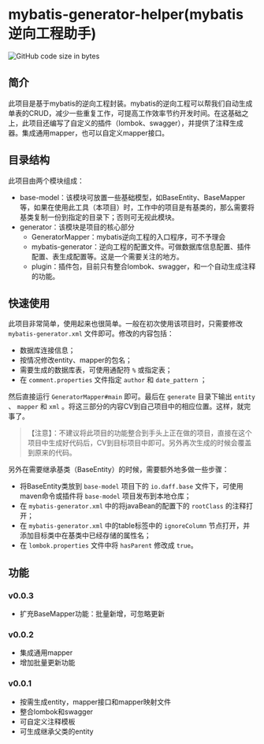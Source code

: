 # mybatis-generator-helper(mybatis逆向工程助手)
![GitHub code size in bytes](https://img.shields.io/github/languages/code-size/daffupman/mybatis-generator-helper)

## 简介

此项目是基于mybatis的逆向工程封装。mybatis的逆向工程可以帮我们自动生成单表的CRUD，减少一些重复工作，可提高工作效率节约开发时间。在这基础之上，此项目还编写了自定义的插件（lombok、swagger），并提供了注释生成器。集成通用mapper，也可以自定义mapper接口。


## 目录结构

此项目由两个模块组成：
- base-model：该模块可放置一些基础模型，如BaseEntity、BaseMapper等，如果在使用此工具（本项目）时，工作中的项目是有基类的，那么需要将基类复制一份到指定的目录下；否则可无视此模块。
- generator：该模块是项目的核心部分
    - GeneratorMapper：mybatis逆向工程的入口程序，可不予理会
    - mybatis-generator：逆向工程的配置文件。可做数据库信息配置、插件配置、表生成配置等。这是一个需要关注的地方。
    - plugin：插件包，目前只有整合lombok、swagger，和一个自动生成注释的功能。
    
    
##  快速使用

此项目非常简单，使用起来也很简单。一般在初次使用该项目时，只需要修改 `mybatis-generator.xml` 文件即可。修改的内容包括：
- 数据库连接信息；
- 按情况修改entity、mapper的包名；
- 需要生成的数据库表，可使用通配符 `%` 或指定表；
- 在 `comment.properties` 文件指定 `author` 和 `date_pattern` ；

然后直接运行 `GeneratorMapper#main` 即可。最后在 `generate` 目录下输出 `entity` 、 `mapper` 和 `xml` 。将这三部分的内容CV到自己项目中的相应位置。这样，就完事了。
> 【注意】：不建议将此项目的功能整合到手头上正在做的项目，直接在这个项目中生成好代码后，CV到目标项目中即可。另外再次生成的时候会覆盖到原来的代码。

另外在需要继承基类（BaseEntity）的时候，需要额外地多做一些步骤：
- 将BaseEntity类放到 `base-model` 项目下的 `io.daff.base` 文件下，可使用maven命令或插件将 `base-model` 项目发布到本地仓库；
- 在 `mybatis-generator.xml` 中的将javaBean的配置下的 `rootClass` 的注释打开；
- 在 `mybatis-generator.xml` 中的table标签中的 `ignoreColumn` 节点打开，并添加目标类中在基类中已经存储的属性名；
- 在 `lombok.properties` 文件中将 `hasParent` 修改成 `true`。


##  功能

### v0.0.3
- 扩充BaseMapper功能：批量新增，可忽略更新

### v0.0.2
- 集成通用mapper
- 增加批量更新功能

### v0.0.1

- 按需生成entity，mapper接口和mapper映射文件
- 整合lombok和swagger
- 可自定义注释模板
- 可生成继承父类的entity